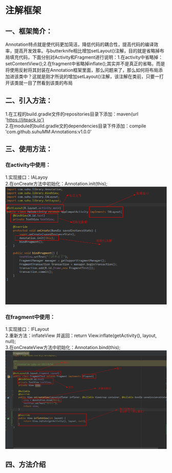 # 注解框架

## 一、框架简介：
Annotation特点就是使代码更加简洁，降低代码的耦合性，提高代码的编译效率，提高开发效率。与butterknife相比增加setLayout()注解，目的就是省略掉布局填充代码，下面分别对Activity和Fragment进行说明：1.在activity中省略掉：setContentView();2.在fragment中省略掉inflate();其实并不是真正的省略，而是将使用反射将其封装在Annotation框架里面，那么问题来了，那么如何将布局添加进该类中？这就是刚才所说的增加setLayout()注解，该注解在类前，只要一打开该类就一目了然看到该类的布局




## 二、引入方法：
1.在工程的build.gradle文件的repositories目录下添加：maven{url 'https://jitpack.io'}<br/>
2.在module的build.gradle文的dependencies目录下件添加：compile 'com.github.suhuMM:Annotations:v1.0.0'<br/>

## 三、使用方法：
### 在activity中使用：<br/>
1.实现接口：IALayoy <br/>
2.在onCreate方法中初始化：Annotation.init(this);<br/>
![](https://github.com/suhuMM/Annotations/raw/master/image/activity.png)<br/>

### 在fragment中使用：<br/>
1.实现接口：IFLayout <br/>
2.重新方法：inflateView 并返回：return View.inflate(getActivity(), layout, null); <br/>
3.在onCreateView方法中初始化：Annotation.bind(this); <br/>
![](https://github.com/suhuMM/Annotations/raw/master/image/fragment.png)<br/>
## 四、方法介绍
